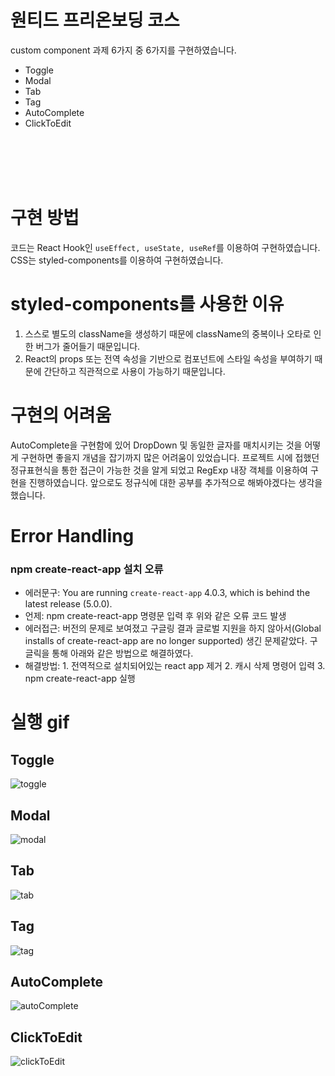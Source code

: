 # 원티드 프리온보딩 코스
custom component 과제 6가지 중 6가지를 구현하였습니다.

- Toggle
- Modal
- Tab
- Tag
- AutoComplete
- ClickToEdit
</br>
</br>
</br>
</br>


# 구현 방법
코드는 React Hook인 `useEffect, useState, useRef`를 이용하여 구현하였습니다.
CSS는 styled-components를 이용하여 구현하였습니다.







# styled-components를 사용한 이유
1. 스스로 별도의 className을 생성하기 때문에 className의 중복이나 오타로 인한 버그가 줄어들기 때문입니다.
2. React의 props 또는 전역 속성을 기반으로 컴포넌트에 스타일 속성을 부여하기 때문에 간단하고 직관적으로 사용이 가능하기 때문입니다.







# 구현의 어려움
AutoComplete을 구현함에 있어 DropDown 및 동일한 글자를 매치시키는 것을 어떻게 구현하면 좋을지 개념을 잡기까지 많은 어려움이 있었습니다. 
프로젝트 시에 접했던 정규표현식을 통한 접근이 가능한 것을 알게 되었고 RegExp 내장 객체를 이용하여 구현을 진행하였습니다. 
앞으로도 정규식에 대한 공부를 추가적으로 해봐야겠다는 생각을 했습니다.







# Error Handling
### npm create-react-app 설치 오류
- 에러문구: You are running `create-react-app` 4.0.3, which is behind the latest release (5.0.0).
- 언제: npm create-react-app 명령문 입력 후 위와 같은 오류 코드 발생
- 에러접근: 버전의 문제로 보여졌고 구글링 결과 글로벌 지원을 하지 않아서(Global installs of create-react-app are no longer supported) 생긴 문제같았다. 
          구글릭을 통해 아래와 같은 방법으로 해결하였다.
- 해결방법: 1. 전역적으로 설치되어있는 react app 제거 2. 캐시 삭제 명령어 입력 3. npm create-react-app 실행







# 실행 gif


## Toggle
![toggle](https://user-images.githubusercontent.com/87534763/153128844-dc63c299-0ce1-4e1d-adf0-f9c176f461db.gif)

## Modal
![modal](https://user-images.githubusercontent.com/87534763/153128947-30203fb9-a25f-49e5-89c1-47bbee7d13da.gif)

## Tab
![tab](https://user-images.githubusercontent.com/87534763/153128981-da21c3fe-7c40-482d-a1f7-640081a429da.gif)

## Tag
![tag](https://user-images.githubusercontent.com/87534763/153128998-43577635-719d-4bdc-a120-a46b67c1126b.gif)

## AutoComplete
![autoComplete](https://user-images.githubusercontent.com/87534763/153129029-d6f48dfe-2f6e-4611-a0f1-c84b90d31f93.gif)

## ClickToEdit
![clickToEdit](https://user-images.githubusercontent.com/87534763/153129089-b3c0622c-a04d-4ec9-98f6-97aa7fdecdd6.gif)
